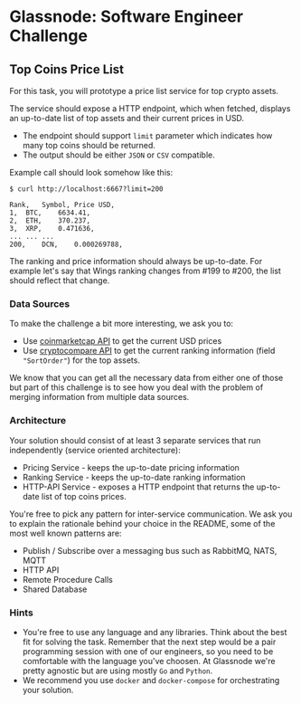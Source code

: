 # Glassnode: Software Engineer Challenge

## Top Coins Price List

For this task, you will prototype a price list service for top crypto assets.

The service should expose a HTTP endpoint, which when fetched, displays an up-to-date list of top assets and their current prices in USD.

* The endpoint should support `limit` parameter which indicates how many top coins should be returned.
* The output should be either `JSON` or `CSV` compatible.

Example call should look somehow like this:

```
$ curl http://localhost:6667?limit=200

Rank,	Symbol,	Price USD,
1,	BTC,	6634.41,
2,	ETH,	370.237,
3,	XRP,	0.471636,
...	...	...
200,	DCN,	0.000269788,
```

The ranking and price information should always be up-to-date. For example let's say that Wings ranking changes from #199 to #200, the list should reflect that change.

### Data Sources

To make the challenge a bit more interesting, we ask you to:

* Use [coinmarketcap API](https://coinmarketcap.com/api/) to get the current USD prices
* Use [cryptocompare API](https://www.cryptocompare.com/api#-api-data-coinlist-) to get the current ranking information (field `"SortOrder"`) for the top assets.

We know that you can get all the necessary data from either one of those but part of this challenge is to see how you deal with the problem of merging information from multiple data sources.

### Architecture

Your solution should consist of at least 3 separate services that run independently (service oriented architecture):

* Pricing Service - keeps the up-to-date pricing information
* Ranking Service - keeps the up-to-date ranking information
* HTTP-API Service - exposes a HTTP endpoint that returns the up-to-date list of top coins prices.

You're free to pick any pattern for inter-service communication. We ask you to explain the rationale behind your choice in the README, some of the most well known patterns are:

* Publish / Subscribe over a messaging bus such as RabbitMQ, NATS, MQTT
* HTTP API
* Remote Procedure Calls
* Shared Database

### Hints

- You're free to use any language and any libraries. Think about the best fit for solving the task. Remember that the next step would be a pair programming session with one of our engineers, so you need to be comfortable with the language you've choosen. At Glassnode we're pretty agnostic but are using mostly `Go` and `Python`.
- We recommend you use `docker` and `docker-compose` for orchestrating your solution.
